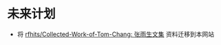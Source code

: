 # 未来计划

-   将 [rfhits/Collected\-Work\-of\-Tom\-Chang: 张雨生文集](https://github.com/rfhits/Collected-Work-of-Tom-Chang) 资料迁移到本网站
